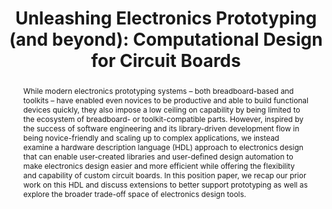 ---
number: 24
title: "Unleashing Electronics Prototyping (and beyond): Computational Design for Circuit Boards"

author0_name: Richard Lin
author0_affiliation: UCLA

author1_name: Rohit Ramesh
author1_affiliation: UC Berkeley

author2_name: Prabal Dutta
author2_affiliation: UC Berkeley

author3_name: Björn Hartmann
author3_affiliation: UC Berkeley

author4_name: Ankur Mehta
author4_affiliation: UCLA

abstract: "While modern electronics prototyping systems – both breadboard-based and toolkits – have enabled even novices to be productive and able to build functional devices quickly, they also impose a low ceiling on capability by being limited to the ecosystem of breadboard- or toolkit-compatible parts. However, inspired by the success of software engineering and its library-driven development flow in being novice-friendly and scaling up to complex applications, we instead examine a hardware description language (HDL) approach to electronics design that can enable user-created libraries and user-defined design automation to make electronics design easier and more efficient while offering the flexibility and capability of custom circuit boards. In this position paper, we recap our prior work on this HDL and discuss extensions to better support prototyping as well as explore the broader trade-off space of electronics design tools."

pdf: 
---